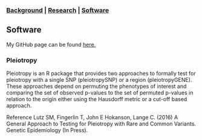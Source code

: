 ### [Background](https://SharonLutz.github.io)  | [Research](https://SharonLutz.github.io/research) | [Software](https://SharonLutz.github.io/software)

## Software
My GitHub page can be found [here.](https://github.com/SharonLutz/software)

### Pleiotropy

Pleiotropy is an R package that provides two approaches to formally test for pleiotropy with a single SNP (pleiotropySNP) or a region (pleiotropyGENE). These approaches depend on permuting the phenotypes of interest and comparing the set of observed p-values to the set of permuted p-values in relation to the origin either using the Hausdorff metric or a cut-off based approach.

Reference
Lutz SM, Fingerlin T, John E Hokanson, Lange C. (2016) A General Approach to Testing for Pleiotropy with Rare and Common Variants. Genetic Epidemiology (In Press).
